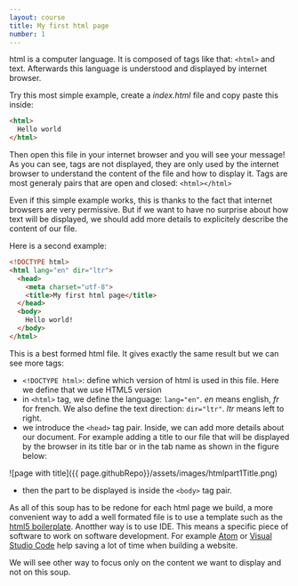 ```yaml
---
layout: course
title: My first html page
number: 1
---
```


 html is a computer language. It is composed of tags like that: `<html>` and text.
 Afterwards this language is understood and displayed by internet browser.

 Try this most simple example, create a *index.html* file and copy paste this inside:
```html
<html>
  Hello world
</html>
```

Then open this file in your internet browser and you will see your message! As you can see, tags are not displayed, they are only used by the internet browser to understand the content of the file and how to display it. Tags are most generaly pairs that are open and closed: `<html></html>`

Even if this simple example works, this is thanks to the fact that internet browsers are very permissive. But if we want to have no surprise about how text will be displayed, we should add more details to explicitely describe the content of our file.

Here is a second example:
```html
<!DOCTYPE html>
<html lang="en" dir="ltr">
  <head>
    <meta charset="utf-8">
    <title>My first html page</title>
  </head>
  <body>
    Hello world!
  </body>
</html>
```

This is a best formed html file. It gives exactly the same result but we can see more tags:
- `<!DOCTYPE html>`:  define which version of html is used in this file. Here we define that we use HTML5 version
- in `<html>` tag, we define the language: `lang="en"`. *en* means english, *fr* for french. We also define the text direction: `dir="ltr"`. *ltr* means left to right.
- we introduce the `<head>` tag pair. Inside, we can add more details about our document. For example adding a title to our file that will be displayed by the browser in its title bar or in the tab name as shown in the figure below:  

![page with title]({{ page.githubRepo}}/assets/images/htmlpart1Title.png)

- then the part to be displayed is inside the `<body>` tag pair.

As all of this soup has to be redone for each html page we build, a more convenient way to add a well formated file is to use a template such as the [html5 boilerplate](https://html5boilerplate.com). Anotther way is to use IDE. This means a specific piece of software to work on software development. For example [Atom](https://atom.io/) or [Visual Studio Code](https://code.visualstudio.com) help saving a lot of time when building a website.

We will see other way to focus only on the content we want to display and not on this soup.
